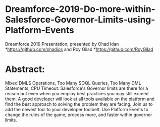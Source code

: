 # Dreamforce-2019-Do-more-within-Salesforce-Governor-Limits-using-Platform-Events
Dreamforce 2019 Presentation, presented by Ohad Idan *https://github.com/ohadios and Roy Gilad *https://github.com/RoyGilad
# Abstract:
Mixed DMLS Operations, Too Many SOQL Queries, Too Many DML Statements, CPU Timeout: Salesforce's Governor limits are there for a reason but even when you employ best practices you may still exceed them. A good developer will look at all tools available on the platform and find the best approach to solving the problem they are facing. Join us to add the newest tool to your developer toolbelt. Use Platform Events to change the rules of the game, process more, and faster within governor limits. 
